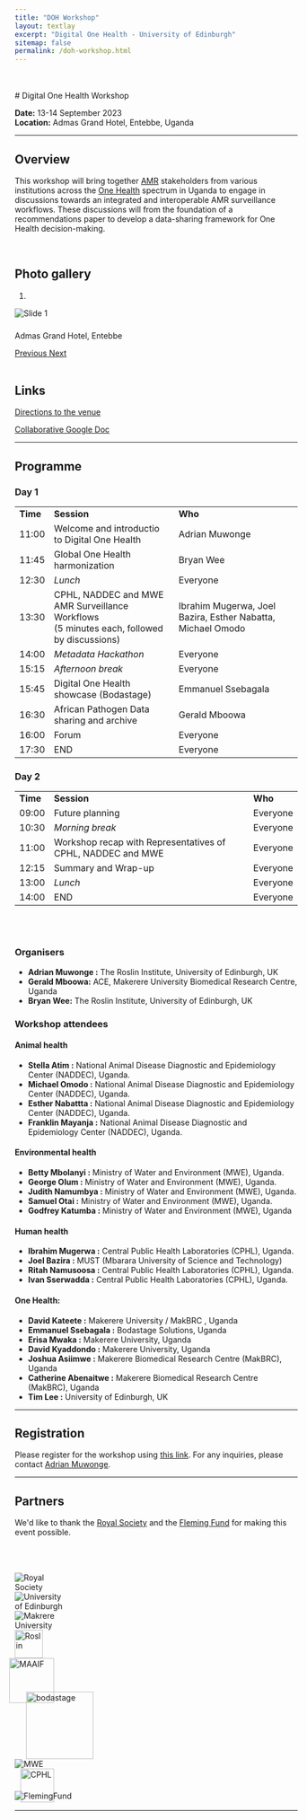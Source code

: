 ```yaml
---
title: "DOH Workshop"
layout: textlay
excerpt: "Digital One Health - University of Edinburgh"
sitemap: false
permalink: /doh-workshop.html
---
```



<br>
<br>
# Digital One Health Workshop

**Date:** 13-14 September 2023  
**Location:** Admas Grand Hotel, Entebbe, Uganda

---

## Overview

This workshop will bring together [AMR](https://www.who.int/news-room/fact-sheets/detail/antimicrobial-resistance) stakeholders from various institutions across the [One Health](https://www.who.int/health-topics/one-health) spectrum in Uganda to engage in discussions towards an integrated and interoperable AMR surveillance workflows. These discussions will from the foundation of a recommendations paper to develop a data-sharing framework for One Health decision-making. 

<br>

## Photo gallery

<div id="carousel" class="carousel slide col-md-8 fixed-carousel" data-ride="carousel" data-interval="4000" data-pause="hover">

<!-- Menu -->
<ol class="carousel-indicators">
    <li data-target="#carousel" data-slide-to="0" class="active"></li>
</ol>

<!-- Items -->
<div class="carousel-inner" markdown="0">
    <div class="item active">
        <img src="{{ site.url }}{{ site.baseurl }}/images/slider7001400/AdmasHotelEntebbe.jpeg" alt="Slide 1" />
        <!-- Caption -->
        <div class="carousel-caption">
            <h3></h3>
            <p>Admas Grand Hotel, Entebbe</p>
        </div>
    </div>
</div>

  <a class="left carousel-control" href="#carousel" role="button" data-slide="prev">
    <span class="glyphicon glyphicon-chevron-left" aria-hidden="true"></span>
    <span class="sr-only">Previous</span>
  </a>
  <a class="right carousel-control" href="#carousel" role="button" data-slide="next">
    <span class="glyphicon glyphicon-chevron-right" aria-hidden="true"></span>
    <span class="sr-only">Next</span>
  </a>
</div>
<div class="clearfix"></div> <!-- This will clear any floats, prevents appearing side by side  -->
<br>

## Links

[Directions to the venue](https://goo.gl/maps/8FSnLcaNmjTi1jCJA)

[Collaborative Google Doc](https://docs.google.com/document/d/1ViO6P-YCjokTZoEsuEQookFBedAwUvraO8WYfKdZamo/edit?usp=sharing)

---

## Programme

<div class="col-md-10">
<h3>Day 1</h3>
<table class="table table-striped">
    <tr> <td><b>Time</b></td>  <td><b>Session</b></td> <td><b>Who</b></td></tr>
    <tr> <td>11:00</td>  <td>Welcome and introductio to Digital One Health</td> <td>Adrian Muwonge</td></tr>
    <tr> <td>11:45</td>  <td>Global One Health harmonization</td> <td>Bryan Wee</td></tr>
    <tr> <td>12:30</td>  <td><i>Lunch</i></td> <td>Everyone</td></tr>
    <tr> <td>13:30</td>  <td>CPHL, NADDEC and MWE AMR Surveillance Workflows<br>(5 minutes each, followed by discussions)</td> <td>Ibrahim Mugerwa, Joel Bazira, Esther Nabatta, Michael Omodo</td></tr>
    <tr> <td>14:00</td>  <td><i>Metadata Hackathon</i></td> <td>Everyone</td></tr>
    <tr> <td>15:15</td>  <td><i>Afternoon break</i></td> <td>Everyone</td></tr>
    <tr> <td>15:45</td>  <td>Digital One Health showcase (Bodastage)</td> <td>Emmanuel Ssebagala</td></tr>
    <tr> <td>16:30</td>  <td>African Pathogen Data sharing and archive</td> <td>Gerald Mboowa</td></tr>
    <tr> <td>16:00</td>  <td>Forum</td> <td>Everyone</td></tr>
    <tr> <td>17:30</td>  <td>END</td> <td>Everyone</td></tr>
</table>

<h3>Day 2</h3>
<table class="table table-striped">
    <tr> <td><b>Time</b></td>  <td><b>Session</b></td> <td><b>Who</b></td></tr>
    <tr> <td>09:00</td>  <td>Future planning</td> <td>Everyone</td></tr>
    <tr> <td>10:30</td>  <td><i>Morning break</i></td> <td>Everyone</td></tr>
    <tr> <td>11:00</td>  <td>Workshop recap with Representatives of CPHL, NADDEC and MWE</td> <td>Everyone</td></tr>
    <tr> <td>12:15</td>  <td>Summary and Wrap-up</td> <td>Everyone</td></tr>
    <tr> <td>13:00</td>  <td><i>Lunch</i></td> <td>Everyone</td></tr>
    <tr> <td>14:00</td>  <td>END</td> <td>Everyone</td></tr>
</table>
</div>
<br>
<div class="clearfix"></div> <!-- This will clear any floats, prevents appearing side by side  -->

<br>

### Organisers

* **Adrian Muwonge :** The Roslin Institute, University of Edinburgh, UK
* **Gerald Mboowa:** ACE, Makerere University Biomedical Research Centre, Uganda
* **Bryan Wee:** The Roslin Institute, University of Edinburgh, UK

### Workshop attendees

#### Animal health

* **Stella Atim :** National Animal Disease Diagnostic and Epidemiology Center (NADDEC), Uganda.
* **Michael Omodo :** National Animal Disease Diagnostic and Epidemiology Center (NADDEC), Uganda.
* **Esther Nabattta :** National Animal Disease Diagnostic and Epidemiology Center (NADDEC), Uganda.
* **Franklin Mayanja :** National Animal Disease Diagnostic and Epidemiology Center (NADDEC), Uganda.

#### Environmental health

* **Betty Mbolanyi  :** Ministry of Water and Environment (MWE), Uganda.
* **George Olum :** Ministry of Water and Environment (MWE), Uganda.
* **Judith Namumbya :** Ministry of Water and Environment (MWE), Uganda.
* **Samuel Otai :** Ministry of Water and Environment (MWE), Uganda.
* **Godfrey Katumba :** Ministry of Water and Environment (MWE), Uganda

#### Human health

* **Ibrahim Mugerwa :** Central Public Health Laboratories (CPHL), Uganda.
* **Joel Bazira :** MUST (Mbarara University of Science and Technology)
* **Ritah Namusoosa :** Central Public Health Laboratories (CPHL), Uganda.
* **Ivan Sserwadda :** Central Public Health Laboratories (CPHL), Uganda.

#### One Health:

* **David Kateete :** Makerere University / MakBRC , Uganda
* **Emmanuel Ssebagala :** Bodastage Solutions, Uganda
* **Erisa Mwaka :** Makerere University, Uganda
* **David Kyaddondo :** Makerere University, Uganda
* **Joshua Asiimwe :** Makerere Biomedical Research Centre (MakBRC), Uganda
* **Catherine Abenaitwe :** Makerere Biomedical Research Centre (MakBRC), Uganda
* **Tim Lee :** University of Edinburgh, UK

---

## Registration

Please register for the workshop using [this link](https://forms.office.com/e/bRCAEwFQ7t). For any inquiries, please contact [Adrian Muwonge](mailto:adrian.muwonge@roslin.ed.ac.uk).

---

## Partners

We'd like to thank the [Royal Society](https://royalsociety.org/) and the [Fleming Fund](https://www.flemingfund.org/) for making this event possible.


<div class="container">

<div class="row">
  <div class="col-lg-2 col-md-3 col-4"><img src="{{ site.url }}{{ site.baseurl }}/images/logopic/RoyalSoc.png" class="img-fluid" alt="Royal Society" style="margin-top: 50px; max-width: 100px">
  </div> <!-- Image 1 -->
  <div class="col-lg-2 col-md-3 col-4 py-3"><img src="{{ site.url }}{{ site.baseurl }}/images/logopic/logo-edinburgh.png" class="img-fluid" alt="University of Edinburgh" style="max-width:7em">
  </div> <!-- Image 2 -->
  <div class="col-lg-2 col-md-3 col-4 py-3"><img src="{{ site.url }}{{ site.baseurl }}/images/logopic/logo-makerere.jpg" class="img-fluid" alt="Makrere University" style="max-width:8em">
  </div> <!-- Image 3 -->
</div>

<div class="row">
  <div class="col-lg-2 col-md-3 col-4"><img src="{{ site.url }}{{ site.baseurl }}/images/logopic/roslin_logo.jpg" class="img-fluid" alt="Roslin" style="height: 50px">
  </div>
  <div class="col-lg-2 col-md-3 col-4"><img src="{{ site.url }}{{ site.baseurl }}/images/logopic/maaif2.jpeg" class="img-fluid" alt="MAAIF" style="margin-left: -10px; height: 80px">
  </div> <!-- Image 3 -->
  <div class="col-lg-2 col-md-3 col-4 my-4 px-4"><img src="{{ site.url }}{{ site.baseurl }}/images/logopic/logo-bodastage.svg" class="img-fluid" alt="bodastage" style="margin-left: 20px; margin-top: -20px; height: 120px">
  </div> <!-- Image 3 -->
</div>

<div class="row">
  <div class="col-12"><img src="{{ site.url }}{{ site.baseurl }}/images/logopic/mwe.png" class="img-fluid" alt="MWE" style="max-width: 30%">
  </div> <!-- Image 3 -->
</div>

<div class="row">
  <div class="col-12"><img src="{{ site.url }}{{ site.baseurl }}/images/logopic/cphl.png" class="img-fluid" alt="CPHL" style="margin-left: 10px; height: 60px">
  </div> <!-- Image 1 -->
</div>

<div class="row">
  <div class="col-12"><img src="{{ site.url }}{{ site.baseurl }}/images/logopic/flemingfund.jpeg" class="img-fluid" alt="FlemingFund" style="margin-top: -20px; max-width: 30%">
  </div> <!-- Image 3 -->
</div>

</div>


---